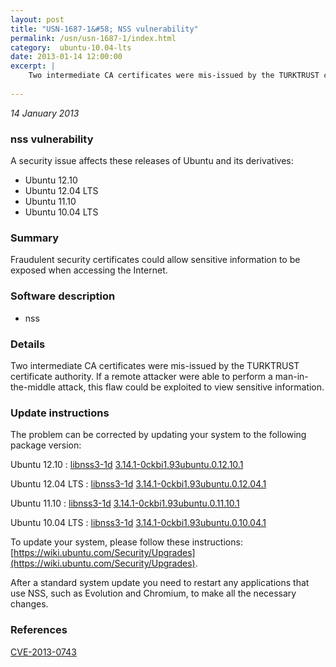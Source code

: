```yaml
---
layout: post
title: "USN-1687-1&#58; NSS vulnerability"
permalink: /usn/usn-1687-1/index.html
category:  ubuntu-10.04-lts
date: 2013-01-14 12:00:00
excerpt: |
    Two intermediate CA certificates were mis-issued by the TURKTRUST certificate authority. If a remote attacker were able to perform a man-in-the-middle attack, this flaw could be exploited to view sensitive information. 
    
--- 
```

 
 

*14 January 2013*

### nss vulnerability

A security issue affects these releases of Ubuntu and its derivatives:

* Ubuntu 12.10
* Ubuntu 12.04 LTS
* Ubuntu 11.10
* Ubuntu 10.04 LTS

### Summary

Fraudulent security certificates could allow sensitive information to be exposed when accessing the Internet.

### Software description

* nss 

### Details

Two intermediate CA certificates were mis-issued by the TURKTRUST certificate authority. If a remote attacker were able to perform a man-in-the-middle attack, this flaw could be exploited to view sensitive information. 

### Update instructions

The problem can be corrected by updating your system to the following package version:

Ubuntu 12.10
 : [libnss3-1d](https://launchpad.net/ubuntu/+source/nss) <span> [3.14.1-0ckbi1.93ubuntu.0.12.10.1](https://launchpad.net/ubuntu/+source/nss/3.14.1-0ckbi1.93ubuntu.0.12.10.1) </span> 

Ubuntu 12.04 LTS
 : [libnss3-1d](https://launchpad.net/ubuntu/+source/nss) <span> [3.14.1-0ckbi1.93ubuntu.0.12.04.1](https://launchpad.net/ubuntu/+source/nss/3.14.1-0ckbi1.93ubuntu.0.12.04.1) </span> 

Ubuntu 11.10
 : [libnss3-1d](https://launchpad.net/ubuntu/+source/nss) <span> [3.14.1-0ckbi1.93ubuntu.0.11.10.1](https://launchpad.net/ubuntu/+source/nss/3.14.1-0ckbi1.93ubuntu.0.11.10.1) </span> 

Ubuntu 10.04 LTS
 : [libnss3-1d](https://launchpad.net/ubuntu/+source/nss) <span> [3.14.1-0ckbi1.93ubuntu.0.10.04.1](https://launchpad.net/ubuntu/+source/nss/3.14.1-0ckbi1.93ubuntu.0.10.04.1) </span> 

To update your system, please follow these instructions: [https://wiki.ubuntu.com/Security/Upgrades](https://wiki.ubuntu.com/Security/Upgrades).

After a standard system update you need to restart any applications that use NSS, such as Evolution and Chromium, to make all the necessary changes. 

### References

 
 [CVE-2013-0743](http://people.ubuntu.com/~ubuntu-security/cve/CVE-2013-0743)
 

